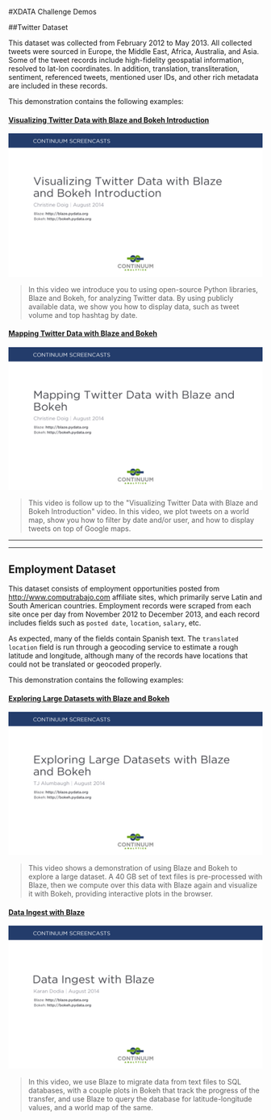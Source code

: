 #XDATA Challenge Demos

##Twitter Dataset

This dataset was collected from February 2012 to May 2013. All collected tweets were sourced in Europe, the Middle East, Africa, Australia, and Asia. Some of the tweet records include high-fidelity geospatial information, resolved to lat-lon coordinates. In addition, translation, transliteration, sentiment, referenced tweets, mentioned user IDs, and other rich metadata are included in these records.

This demonstration contains the following examples:

#### [Visualizing Twitter Data with Blaze and Bokeh Introduction](./twitter/analysis)

[<img src="images/tweet_analysis.png">](https://www.youtube.com/watch?v=6p1lbmdrKW8)

> In this video we introduce you to using open-source Python libraries, Blaze and Bokeh, for analyzing Twitter data. By using publicly available data, we show you how to display data, such as tweet volume and top hashtag by date.

#### [Mapping Twitter Data with Blaze and Bokeh](./twitter/mapping)

[<img src="images/tweet_geovis.png">](https://www.youtube.com/watch?v=kY3Uu9A20Jw)

> This video is follow up to the "Visualizing Twitter Data with Blaze and Bokeh Introduction" video. In this video, we plot tweets on a world map, show you how to filter by date and/or user, and how to display tweets on top of Google maps.

---

---

## Employment Dataset

This dataset consists of employment opportunities posted from http://www.computrabajo.com affiliate sites, which primarily serve Latin and South American countries. Employment records were scraped from each site once per day from November 2012 to December 2013, and each record includes fields such as `posted date`, `location`, `salary`, etc.

As expected, many of the fields contain Spanish text. The `translated location` field is run through a geocoding service to estimate a rough latitude and longitude, although many of the records have locations that could not be translated or geocoded properly.

This demonstration contains the following examples:

#### [Exploring Large Datasets with Blaze and Bokeh](./employment/exploration)

[<img src="images/emp_exploration.png">](https://www.youtube.com/watch?v=8QuQQFzQfzM)

> This video shows a demonstration of using Blaze and Bokeh to explore a large dataset. A 40 GB set of text files is pre-processed with Blaze, then we compute over this data with Blaze again and visualize it with Bokeh, providing interactive plots in the browser.

#### [Data Ingest with Blaze](./employment/migration)

[<img src="images/emp_migration.png">](https://www.youtube.com/watch?v=oU6f7PRAGwc)

> In this video, we use Blaze to migrate data from text files to SQL databases, with a couple plots in Bokeh that track the progress of the transfer, and use Blaze to query the database for latitude-longitude values, and a world map of the same.